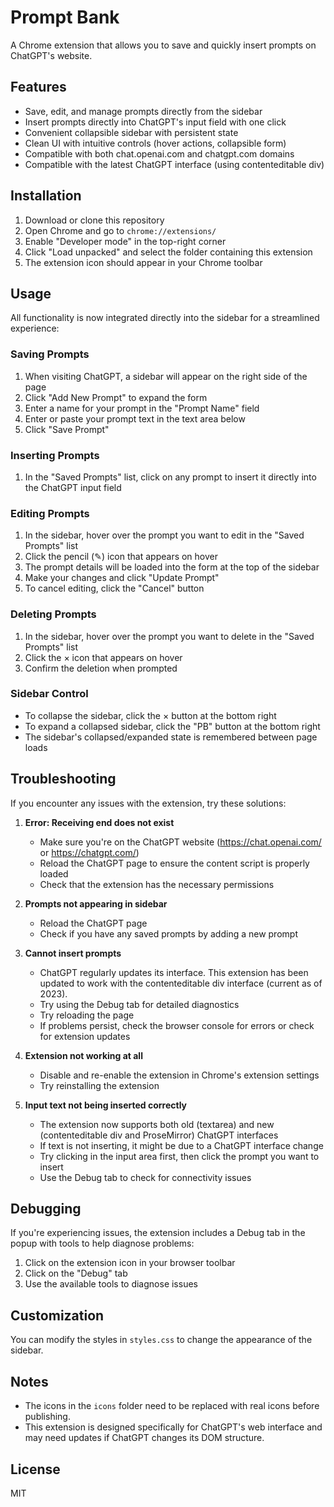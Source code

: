 # Prompt Bank

A Chrome extension that allows you to save and quickly insert prompts on ChatGPT's website.

## Features

- Save, edit, and manage prompts directly from the sidebar
- Insert prompts directly into ChatGPT's input field with one click
- Convenient collapsible sidebar with persistent state
- Clean UI with intuitive controls (hover actions, collapsible form)
- Compatible with both chat.openai.com and chatgpt.com domains
- Compatible with the latest ChatGPT interface (using contenteditable div)

## Installation

1. Download or clone this repository
2. Open Chrome and go to `chrome://extensions/`
3. Enable "Developer mode" in the top-right corner
4. Click "Load unpacked" and select the folder containing this extension
5. The extension icon should appear in your Chrome toolbar

## Usage

All functionality is now integrated directly into the sidebar for a streamlined experience:

### Saving Prompts

1. When visiting ChatGPT, a sidebar will appear on the right side of the page
2. Click "Add New Prompt" to expand the form
3. Enter a name for your prompt in the "Prompt Name" field
4. Enter or paste your prompt text in the text area below
5. Click "Save Prompt"

### Inserting Prompts

1. In the "Saved Prompts" list, click on any prompt to insert it directly into the ChatGPT input field

### Editing Prompts

1. In the sidebar, hover over the prompt you want to edit in the "Saved Prompts" list
2. Click the pencil (✎) icon that appears on hover
3. The prompt details will be loaded into the form at the top of the sidebar
4. Make your changes and click "Update Prompt"
5. To cancel editing, click the "Cancel" button

### Deleting Prompts

1. In the sidebar, hover over the prompt you want to delete in the "Saved Prompts" list
2. Click the × icon that appears on hover
3. Confirm the deletion when prompted

### Sidebar Control

- To collapse the sidebar, click the × button at the bottom right
- To expand a collapsed sidebar, click the "PB" button at the bottom right
- The sidebar's collapsed/expanded state is remembered between page loads

## Troubleshooting

If you encounter any issues with the extension, try these solutions:

1. **Error: Receiving end does not exist**
   - Make sure you're on the ChatGPT website (https://chat.openai.com/ or https://chatgpt.com/)
   - Reload the ChatGPT page to ensure the content script is properly loaded
   - Check that the extension has the necessary permissions

2. **Prompts not appearing in sidebar**
   - Reload the ChatGPT page
   - Check if you have any saved prompts by adding a new prompt

3. **Cannot insert prompts**
   - ChatGPT regularly updates its interface. This extension has been updated to work with the contenteditable div interface (current as of 2023).
   - Try using the Debug tab for detailed diagnostics
   - Try reloading the page
   - If problems persist, check the browser console for errors or check for extension updates

4. **Extension not working at all**
   - Disable and re-enable the extension in Chrome's extension settings
   - Try reinstalling the extension
   
5. **Input text not being inserted correctly**
   - The extension now supports both old (textarea) and new (contenteditable div and ProseMirror) ChatGPT interfaces
   - If text is not inserting, it might be due to a ChatGPT interface change
   - Try clicking in the input area first, then click the prompt you want to insert
   - Use the Debug tab to check for connectivity issues

## Debugging

If you're experiencing issues, the extension includes a Debug tab in the popup with tools to help diagnose problems:

1. Click on the extension icon in your browser toolbar
2. Click on the "Debug" tab
3. Use the available tools to diagnose issues

## Customization

You can modify the styles in `styles.css` to change the appearance of the sidebar.

## Notes

- The icons in the `icons` folder need to be replaced with real icons before publishing.
- This extension is designed specifically for ChatGPT's web interface and may need updates if ChatGPT changes its DOM structure.

## License

MIT 